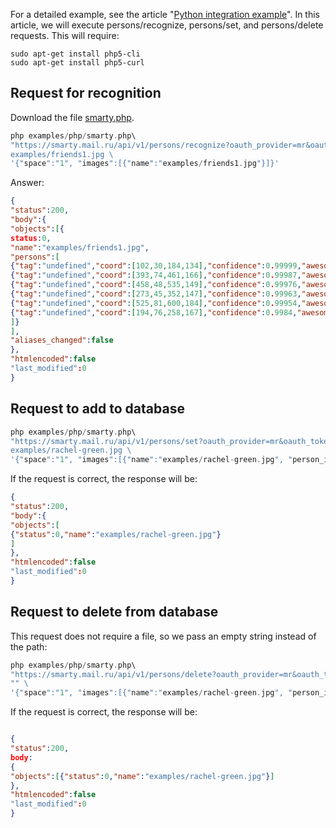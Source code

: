 For a detailed example, see the article "[Python integration example](feedback:11789)". In this article, we will execute persons/recognize, persons/set, and persons/delete requests. This will require:

```
sudo apt-get install php5-cli
sudo apt-get install php5-curl
```

## Request for recognition

Download the file [smarty.php](https://cloud.mail.ru/public/HqA7/ck6NPjotF).

```php
php examples/php/smarty.php\
"https://smarty.mail.ru/api/v1/persons/recognize?oauth_provider=mr&oauth_token="e50b000614a371ce99c01a80a4558d8ed93b313737363830" \
examples/friends1.jpg \
'{"space":"1", "images":[{"name":"examples/friends1.jpg"}]}'
```

Answer:

```json
{
"status":200,
"body":{
"objects":[{
status:0,
"name":"examples/friends1.jpg",
"persons":[
{"tag":"undefined","coord":[102,30,184,134],"confidence":0.99999,"awesomeness":0.5025},
{"tag":"undefined","coord":[393,74,461,166],"confidence":0.99987,"awesomeness":0.548},
{"tag":"undefined","coord":[458,48,535,149],"confidence":0.99976,"awesomeness":0.4766},
{"tag":"undefined","coord":[273,45,352,147],"confidence":0.99963,"awesomeness":0.504},
{"tag":"undefined","coord":[525,81,600,184],"confidence":0.99954,"awesomeness":0.4849},
{"tag":"undefined","coord":[194,76,258,167],"confidence":0.9984,"awesomeness":0.5725}
]}
],
"aliases_changed":false
},
"htmlencoded":false
"last_modified":0
}
```

## Request to add to database

```php
php examples/php/smarty.php\
"https://smarty.mail.ru/api/v1/persons/set?oauth_provider=mr&oauth_token="e50b000614a371ce99c01a80a4558d8ed93b313737363830" \
examples/rachel-green.jpg \
'{"space":"1", "images":[{"name":"examples/rachel-green.jpg", "person_id":1}]}'
```

If the request is correct, the response will be:

```json
{
"status":200,
"body":{
"objects":[
{"status":0,"name":"examples/rachel-green.jpg"}
]
},
"htmlencoded":false
"last_modified":0
}
```

## Request to delete from database

This request does not require a file, so we pass an empty string instead of the path:

```php
php examples/php/smarty.php\
"https://smarty.mail.ru/api/v1/persons/delete?oauth_provider=mr&oauth_token="e50b000614a371ce99c01a80a4558d8ed93b313737363830" \
"" \
'{"space":"1", "images":[{"name":"examples/rachel-green.jpg", "person_id":1}]}'
```

If the request is correct, the response will be:

```json

{
"status":200,
body:
{
"objects":[{"status":0,"name":"examples/rachel-green.jpg"}]
},
"htmlencoded":false
"last_modified":0
}
```
